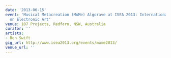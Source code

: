 ```yaml
---
date: '2013-06-15'
event: 'Musical Metacreation (MuMe) Algorave at ISEA 2013: International Symposium
  on Electronic Art'
venue: 107 Projects, Redfern, NSW, Australia
curator: ''
artists:
- Ben Swift
gig_url: http://www.isea2013.org/events/mume2013/
venue_url: ''
---
```

